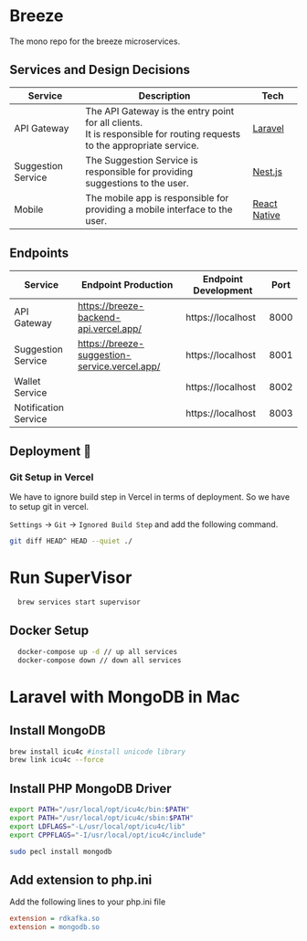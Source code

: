 # Breeze

The mono repo for the breeze microservices.

## Services and Design Decisions

| Service            | Description                                                                                                                 | Tech                                     |
|--------------------|-----------------------------------------------------------------------------------------------------------------------------|------------------------------------------|
| API Gateway        | The API Gateway is the entry point for all clients.<br/> It is responsible for routing requests to the appropriate service. | [Laravel](https://laravel.com/)          | 
| Suggestion Service | The Suggestion Service is responsible for providing suggestions to the user.                                                | [Nest.js](https://nestjs.com/)           |
| Mobile             | The mobile app is responsible for providing a mobile interface to the user.                                                 | [React Native](https://reactnative.dev/) |

## Endpoints

| Service              | Endpoint Production                           | Endpoint Development | Port |
|----------------------|-----------------------------------------------|----------------------|------|
| API Gateway          | https://breeze-backend-api.vercel.app/        | https://localhost    | 8000 |
| Suggestion Service   | https://breeze-suggestion-service.vercel.app/ | https://localhost    | 8001 |
| Wallet Service       |                                               | https://localhost    | 8002 |
| Notification Service |                                               | https://localhost    | 8003 |

## Deployment 🚀

### Git Setup in Vercel

We have to ignore build step in Vercel in terms of deployment. So we have to setup git in vercel.

`Settings` -> `Git` -> `Ignored Build Step`  and add the following command.

```sh
git diff HEAD^ HEAD --quiet ./
```

# Run SuperVisor

```sh
  brew services start supervisor
```

## Docker Setup

```sh
  docker-compose up -d // up all services
  docker-compose down // down all services
```

# Laravel with MongoDB in Mac

## Install MongoDB

```sh
brew install icu4c #install unicode library
brew link icu4c --force
```

## Install PHP MongoDB Driver

```sh
export PATH="/usr/local/opt/icu4c/bin:$PATH"
export PATH="/usr/local/opt/icu4c/sbin:$PATH"
export LDFLAGS="-L/usr/local/opt/icu4c/lib"
export CPPFLAGS="-I/usr/local/opt/icu4c/include"

sudo pecl install mongodb
```

## Add extension to php.ini

Add the following lines to your php.ini file

```ini
extension = rdkafka.so
extension = mongodb.so
```
